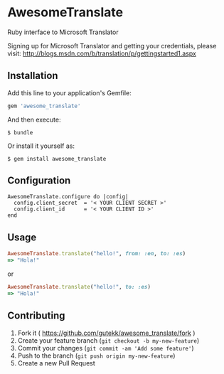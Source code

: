 # AwesomeTranslate

Ruby interface to Microsoft Translator

Signing up for Microsoft Translator and getting your credentials, please visit:
http://blogs.msdn.com/b/translation/p/gettingstarted1.aspx

## Installation

Add this line to your application's Gemfile:

```ruby
gem 'awesome_translate'
```

And then execute:

    $ bundle

Or install it yourself as:

    $ gem install awesome_translate

## Configuration
```
AwesomeTranslate.configure do |config|
  config.client_secret  = '< YOUR CLIENT SECRET >'
  config.client_id      = '< YOUR CLIENT ID >'
end
```

## Usage

```ruby
AwesomeTranslate.translate("hello!", from: :en, to: :es)
=> "Hola!"
```
or 
```ruby
AwesomeTranslate.translate("hello!", to: :es)
=> "Hola!"
```

## Contributing

1. Fork it ( https://github.com/gutekk/awesome_translate/fork )
2. Create your feature branch (`git checkout -b my-new-feature`)
3. Commit your changes (`git commit -am 'Add some feature'`)
4. Push to the branch (`git push origin my-new-feature`)
5. Create a new Pull Request
